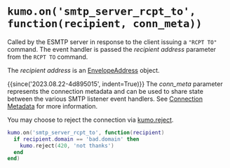 # `kumo.on('smtp_server_rcpt_to', function(recipient, conn_meta))`

Called by the ESMTP server in response to the client issuing a `"RCPT TO"`
command.  The event handler is passed the *recipient address* parameter from
the `RCPT TO` command.

The *recipient address* is an [EnvelopeAddress](../address/index.md) object.

{{since('2023.08.22-4d895015', indent=True)}}
    The *conn_meta* parameter represents the connection metadata and
    can be used to share state between the various SMTP listener
    event handlers. See [Connection Metadata](../connectionmeta.md)
    for more information.

You may choose to reject the connection via [kumo.reject](../kumo/reject.md).

```lua
kumo.on('smtp_server_rcpt_to', function(recipient)
  if recipient.domain == 'bad.domain' then
    kumo.reject(420, 'not thanks')
  end
end)
```

